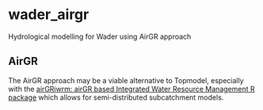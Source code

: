 # wader_airgr
Hydrological modelling for Wader using AirGR approach

## AirGR
The AirGR approach may be a viable alternative to Topmodel, especially with the [airGRiwrm: airGR based Integrated Water Resource Management R package](https://airgriwrm.g-eau.fr/) which allows for semi-distributed subcatchment models.
